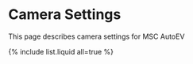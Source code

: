 # Camera Settings

This page describes camera settings for MSC AutoEV

{% include list.liquid all=true %}


